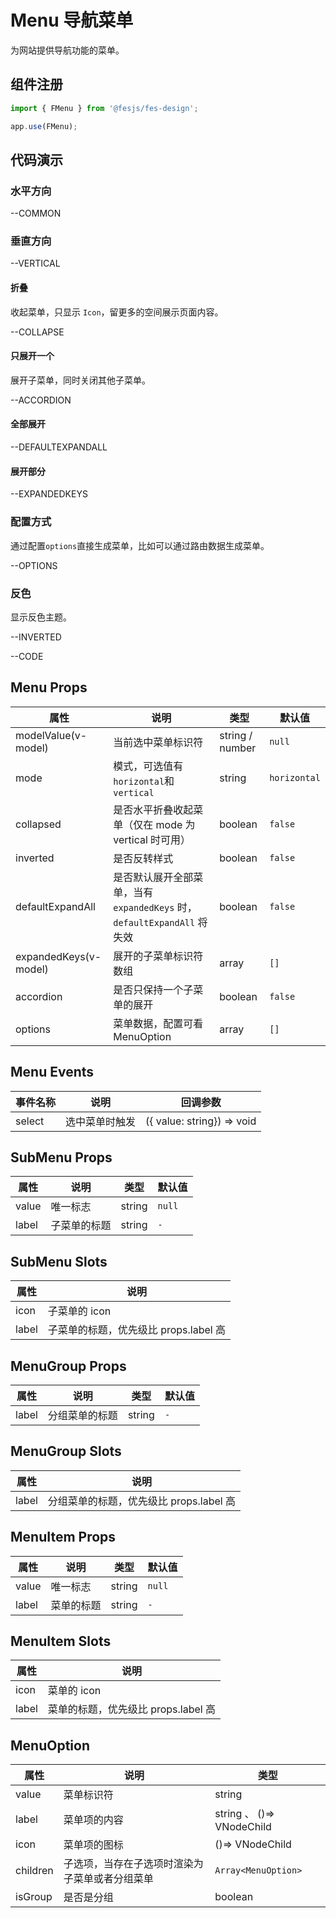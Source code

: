 # Menu 导航菜单

为网站提供导航功能的菜单。

## 组件注册

```js
import { FMenu } from '@fesjs/fes-design';

app.use(FMenu);
```

## 代码演示

### 水平方向

--COMMON

### 垂直方向

--VERTICAL

#### 折叠

收起菜单，只显示 `Icon`，留更多的空间展示页面内容。

--COLLAPSE

#### 只展开一个

展开子菜单，同时关闭其他子菜单。

--ACCORDION

#### 全部展开

--DEFAULTEXPANDALL

#### 展开部分

--EXPANDEDKEYS

### 配置方式

通过配置`options`直接生成菜单，比如可以通过路由数据生成菜单。

--OPTIONS

### 反色
显示反色主题。

--INVERTED

--CODE

## Menu Props

| 属性                | 说明                                                 | 类型    | 默认值       |
| ------------------- | ---------------------------------------------------- | ------- | ------------ |
| modelValue(v-model) | 当前选中菜单标识符                                   | string / number | `null`       |
| mode                | 模式，可选值有`horizontal`和`vertical`               | string  | `horizontal` |
| collapsed           | 是否水平折叠收起菜单（仅在 mode 为 vertical 时可用） | boolean | `false`      |
| inverted            | 是否反转样式                                         | boolean | `false`      |
| defaultExpandAll    | 是否默认展开全部菜单，当有 `expandedKeys` 时，`defaultExpandAll` 将失效                                | boolean | `false`      |
| expandedKeys(v-model)       | 展开的子菜单标识符数组                           | array   | `[]`         |
| accordion           | 是否只保持一个子菜单的展开                           | boolean | `false`      |
| options             | 菜单数据，配置可看 MenuOption                        | array   | `[]`         |

## Menu Events

| 事件名称 | 说明           | 回调参数          |
| -------- | -------------- | ----------------- |
| select   | 选中菜单时触发 | ({ value: string}) => void |

## SubMenu Props

| 属性  | 说明         | 类型   | 默认值 |
| ----- | ------------ | ------ | ------ |
| value | 唯一标志     | string | `null` |
| label | 子菜单的标题 | string | `-`    |

## SubMenu Slots

| 属性  | 说明                                  |
| ----- | ------------------------------------- |
| icon  | 子菜单的 icon                         |
| label | 子菜单的标题，优先级比 props.label 高 |

## MenuGroup Props

| 属性  | 说明           | 类型   | 默认值 |
| ----- | -------------- | ------ | ------ |
| label | 分组菜单的标题 | string | `-`    |

## MenuGroup Slots

| 属性  | 说明                                    |
| ----- | --------------------------------------- |
| label | 分组菜单的标题，优先级比 props.label 高 |

## MenuItem Props

| 属性  | 说明       | 类型   | 默认值 |
| ----- | ---------- | ------ | ------ |
| value | 唯一标志   | string | `null` |
| label | 菜单的标题 | string | `-`    |

## MenuItem Slots

| 属性  | 说明                                |
| ----- | ----------------------------------- |
| icon  | 菜单的 icon                         |
| label | 菜单的标题，优先级比 props.label 高 |

## MenuOption

| 属性     | 说明                                           | 类型                      |
| -------- | ---------------------------------------------- | ------------------------- |
| value    | 菜单标识符                                     | string                    |
| label    | 菜单项的内容                                   | string 、 ()=> VNodeChild |
| icon     | 菜单项的图标                                   | ()=> VNodeChild           |
| children | 子选项，当存在子选项时渲染为子菜单或者分组菜单 | `Array<MenuOption>`       |
| isGroup  | 是否是分组                                     | boolean                   |
